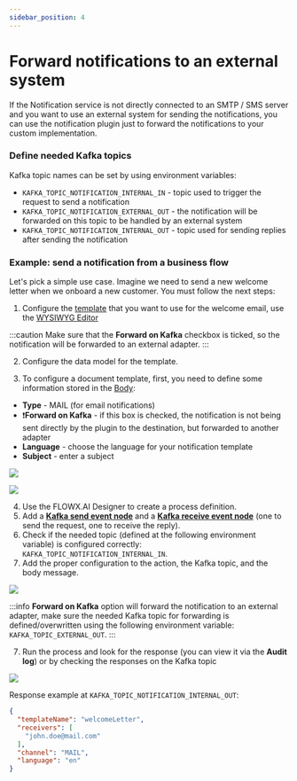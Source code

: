 ```yaml
---
sidebar_position: 4
---
```


# Forward notifications to an external system

If the Notification service is not directly connected to an SMTP / SMS server and you want to use an external system for sending the notifications, you can use the notification plugin just to forward the notifications to your custom implementation.

### Define needed Kafka topics

Kafka topic names can be set by using environment variables:

* `KAFKA_TOPIC_NOTIFICATION_INTERNAL_IN` - topic used to trigger the request to send a notification
* `KAFKA_TOPIC_NOTIFICATION_EXTERNAL_OUT` - the notification will be forwarded on this topic to be handled by an external system
* `KAFKA_TOPIC_NOTIFICATION_INTERNAL_OUT` - topic used for sending replies after sending the notification

### Example: send a notification from a business flow

Let's pick a simple use case. Imagine we need to send a new welcome letter when we onboard a new customer. You must follow the next steps:

1. Configure the [template](managing-notification-templates.md) that you want to use for the welcome email, use the [WYSIWYG Editor](../../../wysiwyg.md)

:::caution
Make sure that the **Forward on Kafka** checkbox is ticked, so the notification will be forwarded to an external adapter.
:::

2. Configure the data model for the template. 

3.  To configure a document template, first, you need to define some information stored in the [Body](../../../wysiwyg.md#notification-templates):

* **Type** - MAIL (for email notifications)
* ❗️**Forward on Kafka** - if this box is checked, the notification is not being sent directly by the plugin to the destination, but forwarded to another adapter
* **Language** - choose the language for your notification template
* **Subject** - enter a subject

![](https://s3.eu-west-1.amazonaws.com/docx.flowx.ai/3.0/notification_email.png)


![](https://s3.eu-west-1.amazonaws.com/docx.flowx.ai/3.0/data_model_notif.png)

4. Use the FLOWX.AI Designer to create a process definition.
5. Add a [**Kafka send event node**](../../../../../building-blocks/node/message-send-received-task-node.md#configuring-a-message-send-task-node) and a [**Kafka receive event node**](../../../../../building-blocks/node/message-send-received-task-node.md#configuring-a-message-receive-task-node) (one to send the request, one to receive the reply).
5. Check if the needed topic (defined at the following environment variable) is configured correctly: `KAFKA_TOPIC_NOTIFICATION_INTERNAL_IN`.
6. Add the proper configuration to the action, the Kafka topic, and the body message.

![](https://s3.eu-west-1.amazonaws.com/docx.flowx.ai/3.0/notif_params_send.png)

:::info
**Forward on Kafka** option will forward the notification to an external adapter, make sure the needed Kafka topic for forwarding is defined/overwritten using the following environment variable: `KAFKA_TOPIC_EXTERNAL_OUT`.
:::

7. Run the process and look for the response (you can view it via the **Audit log**) or by checking the responses on the Kafka topic

![](https://s3.eu-west-1.amazonaws.com/docx.flowx.ai/3.0/notif_send_resp.png)

Response example at `KAFKA_TOPIC_NOTIFICATION_INTERNAL_OUT`:

```json
{
  "templateName": "welcomeLetter",
  "receivers": [
    "john.doe@mail.com"
  ],
  "channel": "MAIL",
  "language": "en"
}

```
